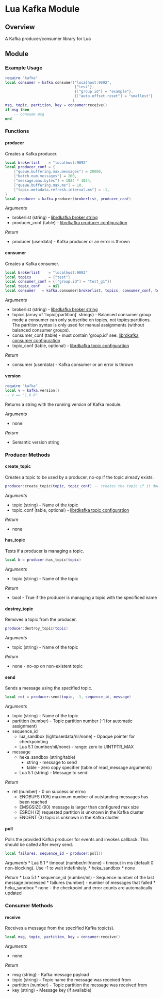 # Lua Kafka Module

## Overview
A Kafka producer/consumer library for Lua

## Module

### Example Usage
```lua
require "kafka"
local consumer = kafka.consumer("localhost:9092",
                                {"test"},
                                {["group.id"] = "example"},
                                {["auto.offset.reset"] = "smallest"}
                               )
msg, topic, partition, key = consumer:receive()
if msg then
    -- consume msg
end
```

### Functions

#### producer

Creates a Kafka producer.

```lua
local brokerlist    = "localhost:9092"
local producer_conf = {
    ["queue.buffering.max.messages"] = 20000,
    ["batch.num.messages"] = 200,
    ["message.max.bytes"] = 1024 * 1024,
    ["queue.buffering.max.ms"] = 10,
    ["topic.metadata.refresh.interval.ms"] = -1,
}
local producer = kafka.producer(brokerlist, producer_conf)

```

*Arguments*
* brokerlist (string) - [librdkafka broker string](https://github.com/edenhill/librdkafka/blob/master/src/rdkafka.h#L2205)
* producer_conf (table) - [librdkafka producer configuration](https://github.com/edenhill/librdkafka/blob/master/CONFIGURATION.md#global-configuration-properties)

*Return*
* producer (userdata) - Kafka producer or an error is thrown

#### consumer

Creates a Kafka consumer.

```lua
local brokerlist    = "localhost:9092"
local topics        = {"test"}
local consumer_conf = {["group.id"] = "test_g1"})
local topic_conf    = nil
local consumer   = kafka.consumer(brokerlist, topics, consumer_conf, topic_conf)

```

*Arguments*
* brokerlist (string) - [librdkafka broker string](https://github.com/edenhill/librdkafka/blob/master/src/rdkafka.h#L2205)
* topics (array of 'topic[:partition]' strings) - Balanced consumer group mode a
  consumer can only subscribe on topics, not topics:partitions. The partition
  syntax is only used for manual assignments (without balanced consumer groups).
* consumer_conf (table) - must contain 'group.id' see: [librdkafka consumer configuration](https://github.com/edenhill/librdkafka/blob/master/CONFIGURATION.md#global-configuration-properties)
* topic_conf (table, optional) - [librdkafka topic configuration](https://github.com/edenhill/librdkafka/blob/master/CONFIGURATION.md#topic-configuration-properties)

*Return*
* consumer (userdata) - Kafka consumer or an error is thrown

#### version
```lua
require "kafka"
local v = kafka.version()
-- v == "1.0.0"
```

Returns a string with the running version of Kafka module.

*Arguments*
- none

*Return*
- Semantic version string

### Producer Methods

#### create_topic

Creates a topic to be used by a producer, no-op if the topic already exists.

```lua
producer:create_topic(topic, topic_conf) -- creates the topic if it does not exist

```

*Arguments*
* topic (string) - Name of the topic
* topic_conf (table, optional) - [librdkafka topic configuration](https://github.com/edenhill/librdkafka/blob/master/CONFIGURATION.md#topic-configuration-properties)

*Return*
* none


#### has_topic

Tests if a producer is managing a topic.

```lua
local b = producer:has_topic(topic)

```

*Arguments*
* topic (string) - Name of the topic

*Return*
* bool - True if the producer is managing a topic with the specificed name


#### destroy_topic

Removes a topic from the producer.

```lua
producer:destroy_topic(topic)

```

*Arguments*
* topic (string) - Name of the topic

*Return*
* none - no-op on non-existent topic


#### send

Sends a message using the specified topic.

```lua
local ret = producer:send(topic, -1, sequence_id, message)

```

*Arguments*
* topic (string) - Name of the topic
* partition (number) - Topic partition number (-1 for automatic assignment)
* sequence_id
    * lua_sandbox (lightuserdata/nil/none) - Opaque pointer for checkpointing
    * Lua 5.1 (number/nil/none) - range: zero to UINTPTR_MAX
* message
    * heka_sandbox (string/table)
        * string - message to send
        * table - zero copy specifier (table of read_message arguments)
    * Lua 5.1 (string) - Message to send


*Return*
* ret (number) - 0 on success or errno
  - ENOBUFS (105) maximum number of outstanding messages has been reached
  - EMSGSIZE (90) message is larger than configured max size
  - ESRCH (2) requested partition is unknown in the Kafka cluster
  - ENOENT (3) topic is unknown in the Kafka cluster

#### poll

Polls the provided Kafka producer for events and invokes callback.  This should
be called after every send.

```lua
local failures, sequence_id = producer:poll()

```

*Arguments*
    * Lua 5.1
        * timeout (number/nil/none) - timeout in ms (default 0 non-blocking).
          Use -1 to wait indefinitely.
    * heka_sandbox
        * none

*Return*
    * Lua 5.1
        * sequence_id (number/nil) - Sequence number of the last message
          processed
        * failures (number) - number of messages that failed
    * heka_sandbox
        * none - the checkpoint and error counts are automatically updated

### Consumer Methods

#### receive

Receives a message from the specified Kafka topic(s).

```lua
local msg, topic, partition, key = consumer:receive()

```

*Arguments*
* none

*Return*
* msg (string) - Kafka message payload
* topic (string) - Topic name the message was received from
* partition (number) - Topic partition the message was received from
* key (string) - Message key (if available)
